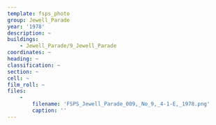 ```yaml
---
template: fsps_photo
group: Jewell_Parade
year: '1978'
description: ~
buildings:
    - Jewell_Parade/9_Jewell_Parade
coordinates: ~
heading: ~
classification: ~
section: ~
cell: ~
film_roll: ~
files:
    -
        filename: 'FSPS_Jewell_Parade_009,_No_9,_4-1-E,_1978.png'
        caption: ''
---
```

